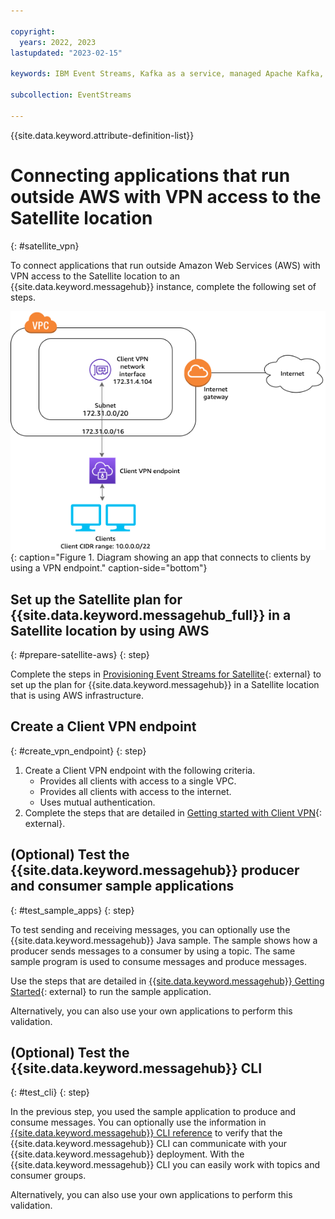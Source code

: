 ```yaml
---

copyright:
  years: 2022, 2023
lastupdated: "2023-02-15"

keywords: IBM Event Streams, Kafka as a service, managed Apache Kafka, AWS, location, VPN

subcollection: EventStreams

---
```


{{site.data.keyword.attribute-definition-list}}

# Connecting applications that run outside AWS with VPN access to the Satellite location
{: #satellite_vpn}

To connect applications that run outside Amazon Web Services (AWS) with VPN access to the Satellite location to an {{site.data.keyword.messagehub}} instance, complete the following set of steps.

![VPN diagram](satellite_vpn.png "VPN"){: caption="Figure 1. Diagram showing an app that connects to clients by using a VPN endpoint." caption-side="bottom"}

## Set up the Satellite plan for {{site.data.keyword.messagehub_full}} in a Satellite location by using AWS
{: #prepare-satellite-aws}
{: step}

Complete the steps in [Provisioning Event Streams for Satellite](/docs/EventStreams?topic=EventStreams-satellite-provisioning){: external} to set up the plan for {{site.data.keyword.messagehub}} in a Satellite location that is using AWS infrastructure.

## Create a Client VPN endpoint
{: #create_vpn_endpoint}
{: step}

1. Create a Client VPN endpoint with the following criteria.
   * Provides all clients with access to a single VPC.
   * Provides all clients with access to the internet.
   * Uses mutual authentication.
2. Complete the steps that are detailed in [Getting started with Client VPN](https://docs.aws.amazon.com/vpn/latest/clientvpn-admin/cvpn-getting-started.html){: external}.

## (Optional) Test the {{site.data.keyword.messagehub}} producer and consumer sample applications
{: #test_sample_apps}
{: step}

To test sending and receiving messages, you can optionally use the {{site.data.keyword.messagehub}} Java sample. The sample shows how a producer sends messages to a consumer by using a topic. The same sample program is used to consume messages and produce messages.

Use the steps that are detailed in [{{site.data.keyword.messagehub}} Getting Started](/docs/EventStreams?topic=EventStreams-getting-started){: external} to run the sample application.

Alternatively, you can also use your own applications to perform this validation.

## (Optional) Test the {{site.data.keyword.messagehub}} CLI
{: #test_cli}
{: step}

In the previous step, you used the sample application to produce and consume messages. You can optionally use the information in [{{site.data.keyword.messagehub}} CLI reference](/docs/EventStreams?topic=EventStreams-cli_reference) to verify that the {{site.data.keyword.messagehub}} CLI can communicate with your {{site.data.keyword.messagehub}} deployment. With the {{site.data.keyword.messagehub}} CLI you can easily work with topics and consumer groups.

Alternatively, you can also use your own applications to perform this validation.
